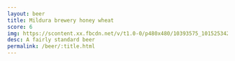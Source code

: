 ```yaml
---
layout: beer
title: Mildura brewery honey wheat
score: 6
img: https://scontent.xx.fbcdn.net/v/t1.0-0/p480x480/10393575_10152534291018745_4203149759533116955_n.jpg?oh=89b87301297a1c4463abc9dda9d017f6&oe=5871DEBF
desc: A fairly standard beer
permalink: /beer/:title.html
---
```

